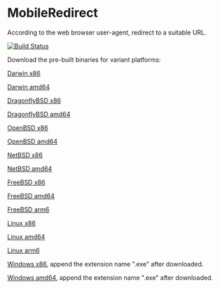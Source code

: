 # MobileRedirect
According to the web browser user-agent, redirect to a suitable URL.

[![Build Status](https://secure.travis-ci.org/missdeer/MobileRedirect.png)](https://travis-ci.org/missdeer/MobileRedirect)

Download the pre-built binaries for variant platforms:

[Darwin x86](https://github.com/missdeer/MobileRedirect/raw/prebuilt/MobileRedirect-darwin-386)

[Darwin amd64](https://github.com/missdeer/MobileRedirect/raw/prebuilt/MobileRedirect-darwin-amd64)

[DragonflyBSD x86](https://github.com/missdeer/MobileRedirect/raw/prebuilt/MobileRedirect-dragonfly-386)

[DragonflyBSD amd64](https://github.com/missdeer/MobileRedirect/raw/prebuilt/MobileRedirect-dragonfly-amd64)

[OpenBSD x86](https://github.com/missdeer/MobileRedirect/raw/prebuilt/MobileRedirect-openbsd-386)

[OpenBSD amd64](https://github.com/missdeer/MobileRedirect/raw/prebuilt/MobileRedirect-openbsd-amd64)

[NetBSD x86](https://github.com/missdeer/MobileRedirect/raw/prebuilt/MobileRedirect-netbsd-386)

[NetBSD amd64](https://github.com/missdeer/MobileRedirect/raw/prebuilt/MobileRedirect-netbsd-amd64)

[FreeBSD x86](https://github.com/missdeer/MobileRedirect/raw/prebuilt/MobileRedirect-freebsd-386)

[FreeBSD amd64](https://github.com/missdeer/MobileRedirect/raw/prebuilt/MobileRedirect-freebsd-amd64)

[FreeBSD arm6](https://github.com/missdeer/MobileRedirect/raw/prebuilt/MobileRedirect-freebsd-arm)

[Linux x86](https://github.com/missdeer/MobileRedirect/raw/prebuilt/MobileRedirect-linux-386)

[Linux amd64](https://github.com/missdeer/MobileRedirect/raw/prebuilt/MobileRedirect-linux-amd64)

[Linux arm6](https://github.com/missdeer/MobileRedirect/raw/prebuilt/MobileRedirect-linux-arm)

[Windows x86](https://github.com/missdeer/MobileRedirect/raw/prebuilt/MobileRedirect-windows-386), append the extension name ".exe" after downloaded.

[Windows amd64](https://github.com/missdeer/MobileRedirect/raw/prebuilt/MobileRedirect-windows-amd64), append the extension name ".exe" after downloaded.


